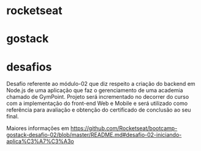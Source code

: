 # rocketseat
# gostack
# desafios
Desafio referente ao módulo-02 que diz respeito a criação do backend em Node.js de uma aplicação que faz o gerenciamento de uma academia chamado de GymPoint. Projeto será incrementado no decorrer do curso com a implementação do front-end Web e Mobile e será utilizado como referência para avaliação e obtenção do certificado de conclusão ao seu final.

Maiores informações em https://github.com/Rocketseat/bootcamp-gostack-desafio-02/blob/master/README.md#desafio-02-iniciando-aplica%C3%A7%C3%A3o

